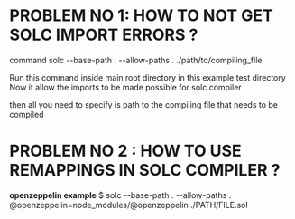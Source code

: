 # PROBLEM NO 1: HOW TO NOT GET SOLC IMPORT ERRORS ?

command
solc --base-path . --allow-paths . ./path/to/compiling_file

Run this command inside main root directory
in this example test directory
Now it allow the imports to be made possible for solc compiler

then all you need to specify is path to the compiling file that needs
to be compiled


# PROBLEM NO 2 : HOW TO USE REMAPPINGS IN SOLC COMPILER ?

**openzeppelin example**
$ solc --base-path . --allow-paths .  @openzeppelin=node_modules/@openzeppelin ./PATH/FILE.sol
